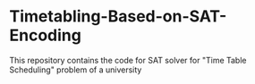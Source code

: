# Timetabling-Based-on-SAT-Encoding
This repository contains the code for SAT solver for "Time Table Scheduling" problem of a university
